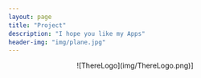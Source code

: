 ```yaml
---
layout: page
title: "Project"
description: "I hope you like my Apps"
header-img: "img/plane.jpg"
---
```


<center>
    <p>![ThereLogo](img/ThereLogo.png)]</p>
</center>